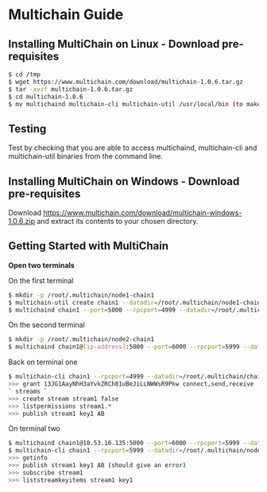 # Multichain Guide

## Installing MultiChain on Linux - Download pre-requisites
```bash
$ cd /tmp
$ wget https://www.multichain.com/download/multichain-1.0.6.tar.gz
$ tar -xvzf multichain-1.0.6.tar.gz
$ cd multichain-1.0.6
$ mv multichaind multichain-cli multichain-util /usr/local/bin (to make easily accessible on the command line)
```

## Testing

Test by checking that you are able to access multichaind, multichain-cli and multichain-util binaries from the command line.

## Installing MultiChain on Windows - Download pre-requisites
Download https://www.multichain.com/download/multichain-windows-1.0.6.zip and extract its contents to your chosen directory.

## Getting Started with MultiChain

**Open two terminals**

On the first terminal
```bash
$ mkdir -p /root/.multichain/node1-chain1
$ multichain-util create chain1 --datadir=/root/.multichain/node1-chain1
$ multichaind chain1 --port=5000 --rpcport=4999 --datadir=/root/.multichain/node1-chain1 --daemon 
```

On the second terminal
```bash
$ mkdir -p /root/.multichain/node2-chain1
$ multichaind chain1@[ip-address]:5000 --port=6000 --rpcport=5999 --datadir=/root/.multichain/node2-chain1
```

Back on terminal one
```bash
$ multichain-cli chain1 --rpcport=4999 --datadir=/root/.multichain/chain1
>>> grant 13JG1AayNhH3aYvkZRCh81uBeJiLLNWWsR9Pkw connect,send,receive
` streams `
>>> create stream stream1 false
>>> listpermissions stream1.*
>>> publish stream1 key1 AB
```

On terminal two
```bash
$ multichaind chain1@10.53.16.135:5000 --port=6000 --rpcport=5999 --datadir=/root/.multichain/node2-chain1 --daemon
$ multichain-cli chain1 --rpcport=5999 --datadir=/root/.multichain/node2-chain1/chain1
>>> getinfo
>>> publish stream1 key1 AB (should give an error)
>>> subscribe stream1
>>> liststreamkeyitems stream1 key1
```
